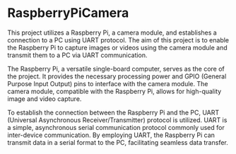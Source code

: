 # RaspberryPiCamera

This project utilizes a Raspberry Pi, a camera module, and establishes a connection to a PC using UART protocol. The aim of this project is to enable the Raspberry Pi to capture images or videos using the camera module and transmit them to a PC via UART communication.

The Raspberry Pi, a versatile single-board computer, serves as the core of the project. It provides the necessary processing power and GPIO (General Purpose Input Output) pins to interface with the camera module. The camera module, compatible with the Raspberry Pi, allows for high-quality image and video capture.

To establish the connection between the Raspberry Pi and the PC, UART (Universal Asynchronous Receiver/Transmitter) protocol is utilized. UART is a simple, asynchronous serial communication protocol commonly used for inter-device communication. By employing UART, the Raspberry Pi can transmit data in a serial format to the PC, facilitating seamless data transfer.